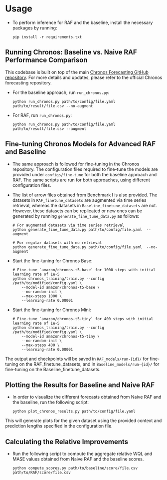 # Usage

- To perform inference for RAF and the baseline, install the necessary packages by running:

    ```
    pip install -r requirements.txt
    ```


## Running Chronos: Baseline vs. Naive RAF Performance Comparison
This codebase is built on top of the main [Chronos Forecasting GitHub repository](https://github.com/amazon-science/chronos-forecasting). For more details and updates, please refer to the official Chronos forecasting repository.

- For the baseline approach, run `run_chronos.py`:
    ```
    python run_chronos.py path/to/config/file.yaml path/to/result/file.csv --no-augment
    ```

- For RAF, run `run_chronos.py`:
    ```
    python run_chronos.py path/to/config/file.yaml path/to/result/file.csv --augment
    ```

## Fine-tuning Chronos Models for Advanced RAF and Baseline
- The same approach is followed for fine-tuning in the Chronos repository. The configuration files required to fine-tune the models are provided under `configs/fine-tune` for both the baseline approach and RAF. The same scripts are run for both approaches, using different configuration files.

- The list of arrow files obtained from Benchmark I is also provided. The datasets in `RAF_finetune_datasets` are augmented via time series retrieval, whereas the datasets in `Baseline_finetune_datasets` are not. However, these datasets can be replicated or new ones can be generated by running `generate_fine_tune_data.py` as follows:

    ```
    # For augmented datasets via time series retrieval
    python generate_fine_tune_data.py path/to/config/file.yaml  --augment

    # For regular datasets with no retrieval
    python generate_fine_tune_data.py path/to/config/file.yaml  --no-augment
    ```

- Start the fine-tuning for Chronos Base:
    ```
    # Fine-tune `amazon/chronos-t5-base` for 1000 steps with initial learning rate of 1e-5
    python chronos_training/train.py --config /path/to/modified/config.yaml \
        --model-id amazon/chronos-t5-base \
        --no-random-init \
        --max-steps 1000 \
        --learning-rate 0.00001
    ```
- Start the fine-tuning for Chronos Mini:
    ```
    # Fine-tune `amazon/chronos-t5-tiny` for 400 steps with initial learning rate of 1e-5
    python chronos_training/train.py --config /path/to/modified/config.yaml \
        --model-id amazon/chronos-t5-tiny \
        --no-random-init \
        --max-steps 400 \
        --learning-rate 0.00001
    ```

The output and checkpoints will be saved in `RAF_models/run-{id}/` for fine-tuning on the RAF_finetune_datasets, and in `Baseline_models/run-{id}/` for fine-tuning on the Baseline_finetune_datasets.

## Plotting the Results for Baseline and Naive RAF

- In order to visualize the different forecasts obtained from Naive RAF and the baseline, run the following script: 

    ```
    python plot_chronos_results.py path/to/config/file.yaml
    ```

This will generate plots for the given dataset using the provided context and prediction lengths specified in the configuration file.

## Calculating the Relative Improvements

- Run the following script to compute the aggregate relative WQL and MASE values obtained from Naive RAF and the baseline scores.

    ```
    python compute_scores.py path/to/baseline/score/file.csv path/to/RAF/score/file.csv
    ```
